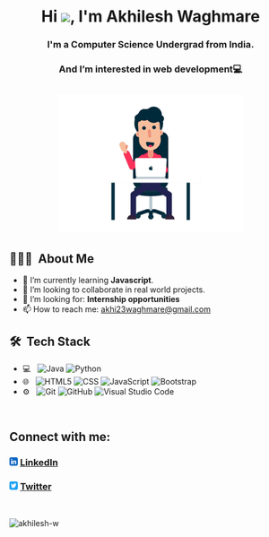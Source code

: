 <h1 align="center">Hi <img src="https://raw.githubusercontent.com/MartinHeinz/MartinHeinz/master/wave.gif" width="30px">, I'm Akhilesh Waghmare</h1>
<h3 align="center">I'm a Computer Science Undergrad from India.</h3>
<h3 align="center">And I’m interested in web development💻</h3>

<h2 align="center"><img alt="GIF" src="img/hello.gif" width="65%" height="auto" /></h2>

<!-- About me section -->

<h2> 👨🏻‍💻 &nbsp;About Me </h2>

- 🌱 I’m currently learning **Javascript**.
- 👯 I’m looking to collaborate in real world projects. 
- 🤔 I’m looking for: **Internship opportunities**
- 📫 How to reach me: akhi23waghmare@gmail.com

<!-- tech stack -->

 <h2> 🛠 &nbsp;Tech Stack</h3>
 
- 💻 &nbsp;
  ![Java](https://img.shields.io/badge/-Java-333333?style=flat&logo=Java&logoColor=007396)
  ![Python](https://img.shields.io/badge/-Python-333333?style=flat&logo=C%2B%2B&logoColor=00599C)
- 🌐 &nbsp;
  ![HTML5](https://img.shields.io/badge/-HTML5-333333?style=flat&logo=HTML5)
  ![CSS](https://img.shields.io/badge/-CSS-333333?style=flat&logo=CSS3&logoColor=1572B6)
  ![JavaScript](https://img.shields.io/badge/-JavaScript-333333?style=flat&logo=javascript)
  ![Bootstrap](https://img.shields.io/badge/-Bootstrap-333333?style=flat&logo=boot)
- ⚙️ &nbsp;
  ![Git](https://img.shields.io/badge/-Git-333333?style=flat&logo=git)
  ![GitHub](https://img.shields.io/badge/-GitHub-333333?style=flat&logo=github)
  ![Visual Studio Code](https://img.shields.io/badge/-Visual%20Studio%20Code-333333?style=flat&logo=visual-studio-code&logoColor=007ACC)

<br>

## Connect with me:
### <img src="/img/linkedin-app.png" width=15px height=15px> [LinkedIn](https://www.linkedin.com/in/akhilesh-waghmare-0652a31b9/)
### <img src="/img/twitter-app.png" width=15px height=15px> [Twitter](https://twitter.com/the_akhilesh_w)
<br>
  
<p align="left"> <img src="https://komarev.com/ghpvc/?username=akhilesh-w&label=Profile%20views&color=0e75b6&style=flat" alt="akhilesh-w" /> </p>

<!--
**This is a ✨ _special_ ✨ repository because its `README.md` (this file) appears on your GitHub profile.

Here are some ideas to get you started:

- 🌱 I’m currently learning ...
- 👯 I’m looking to collaborate on ...
- 🤔 I’m looking for help with ...
- 💬 Ask me about ...
- ⚡ Fun fact: ...
-->

